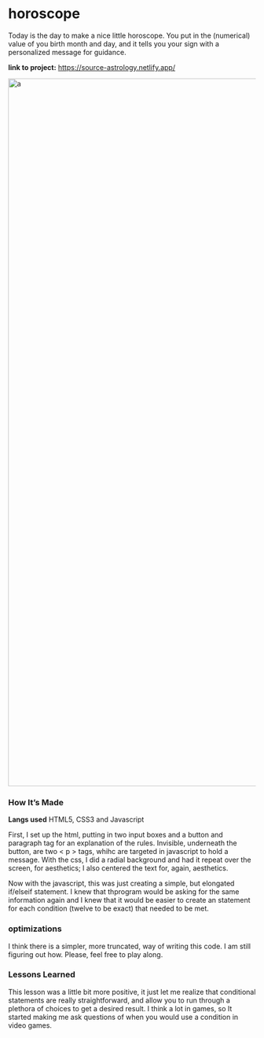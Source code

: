 # horoscope
Today is the day to make a nice little horoscope. You put in the (numerical) value of you birth month and day, and it tells you your sign with a personalized message for guidance. 

<b>link to project:</b> https://source-astrology.netlify.app/

<img width="1440" alt="a" src="https://user-images.githubusercontent.com/89406408/133482511-4f80e7fa-27f7-4bbe-8549-2d94bb3492c2.png">


### How It’s Made

<b>Langs used</b> HTML5, CSS3 and Javascript

First, I set up the html, putting in two input boxes and a button and paragraph tag for an explanation of the rules. Invisible, underneath the button, are two < p > tags, whihc are targeted in javascript to hold a message. With the css, I did a radial background and had it repeat over the screen, for aesthetics; I also centered the text for, again, aesthetics. 

Now with the javascript, this was just creating a simple, but elongated if/elseif statement. I knew that thprogram would be asking for the same information again and I knew that it would be easier to create an statement for each condition (twelve to be exact) that needed to be met. 

### optimizations

I think there is a simpler, more truncated, way of writing this code. I am still figuring out how. Please, feel free to play along.  

### Lessons Learned

This lesson was a little bit more positive, it just let me realize that conditional statements are really straightforward, and allow you to run through a plethora of choices to get a desired result. I think a lot in games, so It started making me ask questions of when you would use a  condition in video games.

